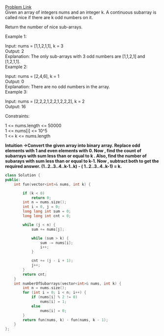[Problem Link](https://leetcode.com/problems/count-number-of-nice-subarrays/description/?envType=daily-question&envId=2024-06-22)<br>
Given an array of integers nums and an integer k. A continuous subarray is called nice if there are k odd numbers on it.<br>

Return the number of nice sub-arrays.<br>

Example 1:<br>

Input: nums = [1,1,2,1,1], k = 3<br>
Output: 2<br>
Explanation: The only sub-arrays with 3 odd numbers are [1,1,2,1] and [1,2,1,1].<br>
Example 2:<br>

Input: nums = [2,4,6], k = 1<br>
Output: 0<br>
Explanation: There are no odd numbers in the array.<br>
Example 3:<br>

Input: nums = [2,2,2,1,2,2,1,2,2,2], k = 2<br>
Output: 16<br>
 

Constraints:<br>

1 <= nums.length <= 50000<br>
1 <= nums[i] <= 10^5<br>
1 <= k <= nums.length<br>

__Intuition ->Convert the given array into binary array. Replace odd elements with 1 and even elements with 0. Now , find the count of subarrays with sum less than or equal to k . Also, find the number of subarays with sum less than or equal to k-1. Now , subtract both to get the required answer. (1..2..3..4..k-1..k) - ( 1..2..3..4..k-1) = k.__

```C++
class Solution {
public:
    int fun(vector<int>& nums, int k) {

        if (k < 0)
            return 0;
        int n = nums.size();
        int i = 0, j = 0;
        long long int sum = 0;
        long long int cnt = 0;

        while (j < n) {
            sum += nums[j];

            while (sum > k) {
                sum -= nums[i];
                i++;
            }

            cnt += (j - i + 1);
            j++;
        }
        return cnt;
    }
    int numberOfSubarrays(vector<int>& nums, int k) {
        int n = nums.size();
        for (int i = 0; i < n; i++) {
            if (nums[i] % 2 != 0)
                nums[i] = 1;
            else
                nums[i] = 0;
        }
        return fun(nums, k) - fun(nums, k - 1);
    }
};
```
